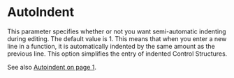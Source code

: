 # AutoIndent

This parameter specifies whether or not you want semi-automatic indenting during editing. The default value is 1. This means that when you enter a new line in a function, it is automatically indented by the same amount as the previous line. This option simplifies the entry of indented Control Structures.

See also [Autoindent on page 1](../../The%20APL%20Environment/Configuration%20Dialog%20Trace_Edit%20Tab.htm#AutoIndent).
